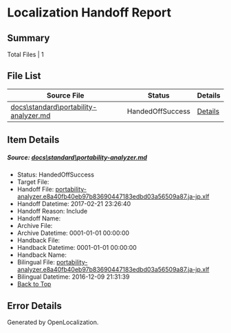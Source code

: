 # <a name='report-top'></a> Localization Handoff Report

## Summary
 Total Files | 1

## File List
 Source File | Status | Details 
 ----------- | ------ | ------- 
 [docs\standard\portability-analyzer.md](https://github.com/dotnet/docs/blob/2dcfc9e725a9776e810f23a505e2c6fb157161c4/docs/standard/portability-analyzer.md) | HandedOffSuccess | [Details](#dd14dc23b14e45569f0fdb9a37954b34c4e654d13475)

## Item Details
##### <a name='dd14dc23b14e45569f0fdb9a37954b34c4e654d13475'></a> Source: [docs\standard\portability-analyzer.md](https://github.com/dotnet/docs/blob/2dcfc9e725a9776e810f23a505e2c6fb157161c4/docs/standard/portability-analyzer.md)
* Status: HandedOffSuccess
* Target File: 
* Handoff File: [portability-analyzer.e8a40fb40eb97b83690447183edbd03a56509a87.ja-jp.xlf](https://github.com/dotnet/docs.handoff/blob/65fb0b353a67371992bf8580b854e22cb07c26a8/ol-handoff/dotnet/docs.ja-jp/master/dotnet-core/portability-analyzer.e8a40fb40eb97b83690447183edbd03a56509a87.ja-jp.xlf)
* Handoff Datetime: 2017-02-21 23:26:40
* Handoff Reason: Include
* Handoff Name: 
* Archive File: 
* Archive Datetime: 0001-01-01 00:00:00
* Handback File: 
* Handback Datetime: 0001-01-01 00:00:00
* Handback Name: 
* Bilingual File: [portability-analyzer.e8a40fb40eb97b83690447183edbd03a56509a87.ja-jp.xlf](https://github.com/dotnet/docs.handback/blob/351a1ed25674ad55a3bbe3ad67eda6ed0d7f87ac/ol-handback/dotnet/docs.ja-jp/master/ht-p2/portability-analyzer.e8a40fb40eb97b83690447183edbd03a56509a87.ja-jp.xlf)
* Bilingual Datetime: 2016-12-09 21:31:39
* [Back to Top](#report-top)


## Error Details

Generated by OpenLocalization.

